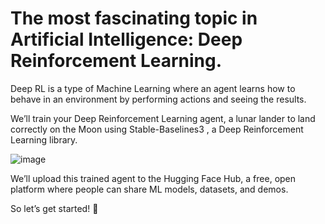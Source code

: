 # The most fascinating topic in Artificial Intelligence: Deep Reinforcement Learning.

Deep RL is a type of Machine Learning where an agent learns how to behave in an environment by performing actions and seeing the results.

We’ll train your Deep Reinforcement Learning agent, a lunar lander to land correctly on the Moon using Stable-Baselines3 , a Deep Reinforcement Learning library.

![image](https://github.com/companyakis/deep-rl/assets/77589867/8b8ddf86-c3d5-4163-b33c-12c376449f69)

We’ll upload this trained agent to the Hugging Face Hub, a free, open platform where people can share ML models, datasets, and demos.

So let’s get started! 🚀
